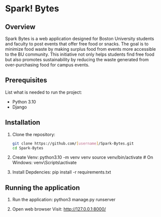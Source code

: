 # Spark! Bytes

## Overview
Spark Bytes is a web application designed for Boston University students and faculty to post events that offer free food or snacks. The goal is to minimize food waste by making surplus food from events more accessible to the BU community. This initiative not only helps students find free food but also promotes sustainability by reducing the waste generated from over-purchasing food for campus events.

## Prerequisites
List what is needed to run the project:
- Python 3.10
- Django

## Installation

1. Clone the repository:
   ```bash
   git clone https://github.com/[username]/Spark-Bytes.git
   cd Spark-Bytes

2. Create Venv:
    python3.10 -m venv venv
    source venv/bin/activate  # On Windows: venv\Scripts\activate

3. Install Depdencies:
    pip install -r requirements.txt

## Running the application

1. Run the application:
    python3 manage.py runserver

2. Open web browser
    Visit: http://127.0.0.1:8000/